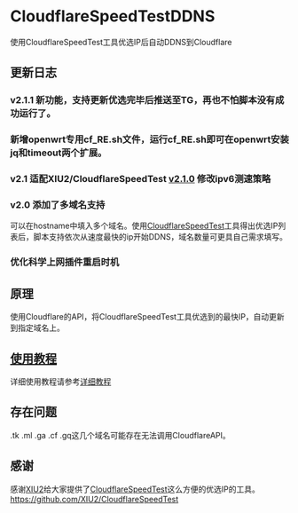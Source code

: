 # CloudflareSpeedTestDDNS
使用CloudflareSpeedTest工具优选IP后自动DDNS到Cloudflare

## 更新日志
### v2.1.1 新功能，支持更新优选完毕后推送至TG，再也不怕脚本没有成功运行了。
###        新增openwrt专用cf_RE.sh文件，运行cf_RE.sh即可在openwrt安装jq和timeout两个扩展。

### v2.1 适配XIU2/CloudflareSpeedTest [v2.1.0](https://github.com/XIU2/CloudflareSpeedTest/releases/tag/v2.1.0) 修改ipv6测速策略

### v2.0 添加了多域名支持
可以在hostname中填入多个域名。使用[CloudflareSpeedTest](https://github.com/XIU2/CloudflareSpeedTest)工具得出优选IP列表后，脚本支持依次从速度最快的ip开始DDNS，域名数量可更具自己需求填写。
### 优化科学上网插件重启时机

## 原理
使用Cloudflare的API，将CloudflareSpeedTest工具优选到的最快IP，自动更新到指定域名上。

## [使用教程](https://blog.vbar.fun/archives/openwrt-ding-shi-you-xuan-cloudflareip-bing-geng-xin-dao-cloudflare)
详细使用教程请参考[详细教程](https://blog.vbar.fun/archives/openwrt-ding-shi-you-xuan-cloudflareip-bing-geng-xin-dao-cloudflare)

## 存在问题
.tk .ml .ga .cf .gq这几个域名可能存在无法调用CloudflareAPI。

## 感谢
感谢[XIU2](https://github.com/XIU2)给大家提供了[CloudflareSpeedTest](https://github.com/XIU2/CloudflareSpeedTest)这么方便的优选IP的工具。
https://github.com/XIU2/CloudflareSpeedTest
